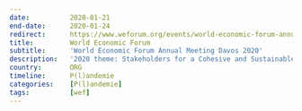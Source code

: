 ```yaml
---
date:          2020-01-21
end-date:      2020-01-24
redirect:      https://www.weforum.org/events/world-economic-forum-annual-meeting-2020
title:         World Economic Forum
subtitle:      'World Economic Forum Annual Meeting Davos 2020'
description:   '2020 theme: Stakeholders for a Cohesive and Sustainable World.'
country:       ORG
timeline:      P(l)andemie
categories:    [P(l)andemie]
tags:          [wef]
---
```

